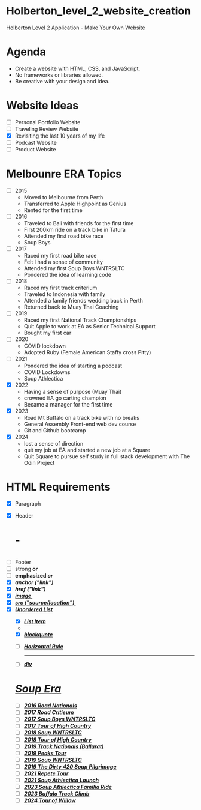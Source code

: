 # Holberton_level_2_website_creation

Holberton Level 2 Application - Make Your Own Website

# Agenda

- Create a website with HTML, CSS, and JavaScript.
- No frameworks or libraries allowed.
- Be creative with your design and idea.

# Website Ideas

- [ ] Personal Portfolio Website
- [ ] Traveling Review Website
- [x] Revisiting the last 10 years of my life
- [ ] Podcast Website
- [ ] Product Website

# Melbounre ERA Topics

- [ ] 2015
  - Moved to Melbourne from Perth
  - Transferred to Apple Highpoint as Genius
  - Rented for the first time
- [ ] 2016
  - Traveled to Bali with friends for the first time
  - First 200km ride on a track bike in Tatura
  - Attended my first road bike race
  - Soup Boys
- [ ] 2017
  - Raced my first road bike race
  - Felt I had a sense of community
  - Attended my first Soup Boys WNTRSLTC
  - Pondered the idea of learning code
- [ ] 2018
  - Raced my first track criterium
  - Traveled to Indonesia with family
  - Attended a family friends wedding back in Perth
  - Returned back to Muay Thai Coaching
- [ ] 2019
  - Raced my first National Track Championships
  - Quit Apple to work at EA as Senior Technical Support
  - Bought my first car
- [ ] 2020
  - COVID lockdown
  - Adopted Ruby (Female American Staffy cross Pitty)
- [ ] 2021
  - Pondered the idea of starting a podcast
  - COVID Lockdowns
  - Soup Athlectica
- [x] 2022
  - Having a sense of purpose (Muay Thai)
  - crowned EA go carting champion
  - Became a manager for the first time
- [x] 2023
  - Road Mt Buffalo on a track bike with no breaks
  - General Assembly Front-end web dev course
  - Git and Github bootcamp
- [x] 2024
  - lost a sense of direction
  - quit my job at EA and started a new job at a Square
  - Quit Square to pursue self study in full stack development with The Odin Project

# HTML Requirements

- [x] Paragraph <p>
- [x] Header <h1> - <h6>
- [ ] Footer <footer>
- [ ] strong <strong> or <b>
- [ ] emphasized <em> or <i>
- [x] anchor ("link") <a>
- [x] href ("link") <a href="">
- [x] image <img>
- [x] src ("source/location") <img src="">
- [x] Unordered List <ul>
- [x] List Item <li>
- [x] blockquote <blockquote>
- [ ] Horizontal Rule <hr>
- [ ] div <div>

# Soup Era

- [ ] 2016 Road Nationals
- [ ] 2017 Road Critieum
- [ ] 2017 Soup Boys WNTRSLTC
- [ ] 2017 Tour of High Country
- [ ] 2018 Soup WNTRSLTC
- [ ] 2018 Tour of High Country
- [ ] 2019 Track Nationals (Ballarat)
- [ ] 2019 Peaks Tour
- [ ] 2019 Soup WNTRSLTC
- [ ] 2019 The Dirty 420 Soup Pilgrimage
- [ ] 2021 Repete Tour
- [ ] 2021 Soup Athlectica Launch
- [ ] 2023 Soup Athlectica Familia Ride
- [ ] 2023 Buffalo Track Climb
- [ ] 2024 Tour of Willow
